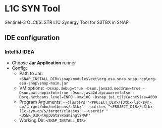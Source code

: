 # L1C SYN Tool
Sentinel-3 OLCI/SLSTR L1C Synergy Tool for S3TBX in SNAP


## IDE configuration
### IntelliJ IDEA
* Choose **Jar Application** runner
* Config:
  * Path to Jar: `<SNAP_INSTALL_DIR>\snap\modules\ext\org.esa.snap.snap-rcp\org-esa-snap\snap-main.jar`
  * VM options: `-Dsnap.debug=true -Dsun.java2d.noddraw=true -Dsun.awt.nopixfmt=true -Dsun.java2d.dpiaware=false -Dorg.netbeans.level=INFO -Xmx10G -Dsnap.jai.tileCacheSize=4000`
  * Program Arguments: `--clusters "<PROJECT_DIR>/s3tbx-l1c-syn-op/target/nbm/netbeans/s3tbx" --patches "<PROJECT_DIR>/s3tbx-l1c-syn-op/$/target/classes" --userdir "<USER_DIR>\AppData\Roaming\SNAP"`
  * Working Dir: `<SNAP_INSTALL_DIR>`